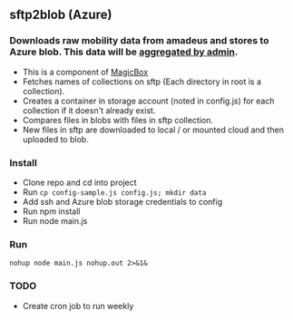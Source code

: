 ## sftp2blob (Azure)
### Downloads raw mobility data from amadeus and stores to Azure blob. This data will be [aggregated by admin](https://github.com/unicef/aggregate_airport_mobility_by_admin).

- This is a component of [MagicBox](https://github.com/unicef/magicbox/wiki)
- Fetches names of collections on sftp (Each directory in root is a collection).
- Creates a container in storage account (noted in config.js) for each collection if it doesn't already exist.
- Compares files in blobs with files in sftp collection.
- New files in sftp are downloaded to local / or mounted cloud and then uploaded to blob.

### Install
- Clone repo and cd into project
- Run `cp config-sample.js config.js; mkdir data`
- Add ssh and Azure blob storage credentials to config
- Run npm install
- Run node main.js

### Run
    nohup node main.js nohup.out 2>&1&

### TODO
- Create cron job to run weekly
